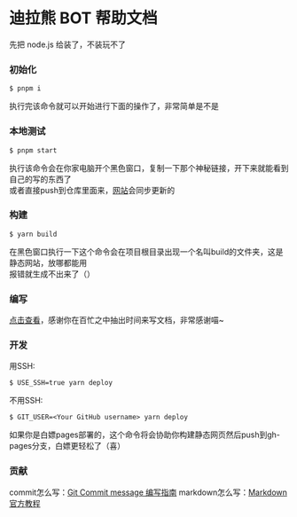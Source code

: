 # 迪拉熊 BOT 帮助文档

先把 node.js 给装了，不装玩不了

### 初始化

```
$ pnpm i
```

执行完该命令就可以开始进行下面的操作了，非常简单是不是

### 本地测试

```
$ pnpm start
```

执行该命令会在你家电脑开个黑色窗口，复制一下那个神秘链接，开下来就能看到自己的写的东西了</br>
或者直接push到仓库里面来，[网站](https://dlx.miaowing.top/)会同步更新的

### 构建

```
$ yarn build
```

在黑色窗口执行一下这个命令会在项目根目录出现一个名叫build的文件夹，这是静态网站，放哪都能用</br>
报错就生成不出来了（）

### 编写

[点击查看](https://docusaurus.io/)，感谢你在百忙之中抽出时间来写文档，非常感谢喵~

### 开发

用SSH:

```
$ USE_SSH=true yarn deploy
```

不用SSH:

```
$ GIT_USER=<Your GitHub username> yarn deploy
```

如果你是白嫖pages部署的，这个命令将会协助你构建静态网页然后push到gh-pages分支，白嫖更轻松了（喜） 

### 贡献

commit怎么写：[Git Commit message 编写指南](https://gitee.com/help/articles/4231#article-header2)
markdown怎么写：[Markdown 官方教程](https://markdown.com.cn/)
